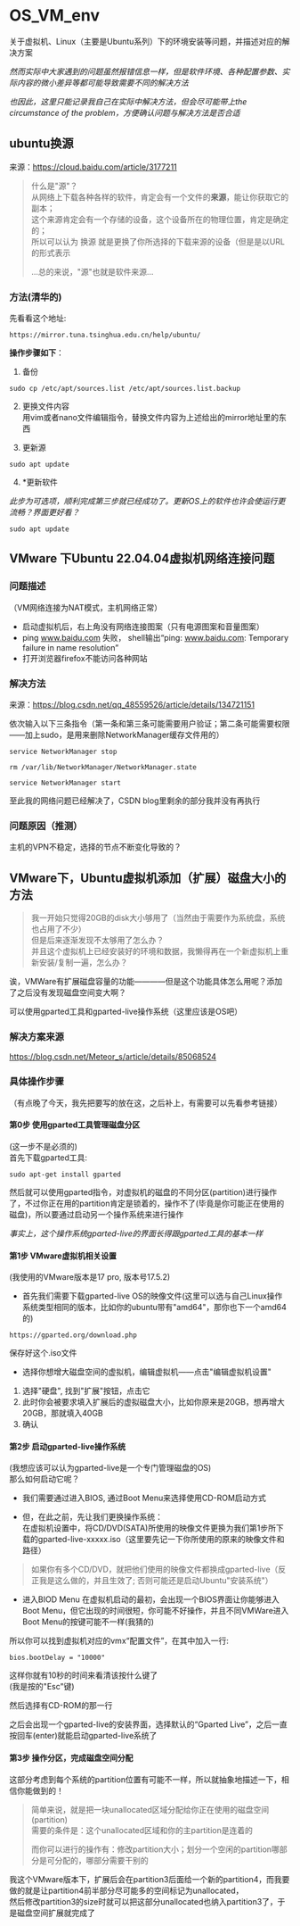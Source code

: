 # OS_VM_env
关于虚拟机、Linux（主要是Ubuntu系列）下的环境安装等问题，并描述对应的解决方案

*然而实际中大家遇到的问题虽然报错信息一样，但是软件环境、各种配置参数、实际内容的微小差异等都可能导致需要不同的解决方法*  

*也因此，这里只能记录我自己在实际中解决方法，但会尽可能带上the circumstance of the problem，方便确认问题与解决方法是否合适*

## ubuntu换源
来源：https://cloud.baidu.com/article/3177211


> 什么是"源"？  
> 从网络上下载各种各样的软件，肯定会有一个文件的**来源**，能让你获取它的副本；  
> 这个来源肯定会有一个存储的设备，这个设备所在的物理位置，肯定是确定的；  
> 所以可以认为 换源 就是更换了你所选择的下载来源的设备（但是是以URL的形式表示
> 
> ...总的来说，"源"也就是软件来源...
### 方法(清华的)
先看看这个地址:  
```
https://mirror.tuna.tsinghua.edu.cn/help/ubuntu/
```
**操作步骤如下**：  

1. 备份  
```
sudo cp /etc/apt/sources.list /etc/apt/sources.list.backup
```

2. 更换文件内容  
用vim或者nano文件编辑指令，替换文件内容为上述给出的mirror地址里的东西

3. 更新源
```
sudo apt update
```

4. *更新软件
  
*此步为可选项，顺利完成第三步就已经成功了。更新OS上的软件也许会使运行更流畅？界面更好看？*
```
sudo apt update
```

## VMware 下Ubuntu 22.04.04虚拟机网络连接问题
### 问题描述
（VM网络连接为NAT模式，主机网络正常）
- 启动虚拟机后，右上角没有网络连接图案（只有电源图案和音量图案）
- ping www.baidu.com 失败， shell输出“ping: www.baidu.com: Temporary failure in name resolution”
- 打开浏览器firefox不能访问各种网站

### 解决方法
来源：https://blog.csdn.net/qq_48559526/article/details/134721151  

依次输入以下三条指令（第一条和第三条可能需要用户验证；第二条可能需要权限——加上sudo，是用来删除NetworkManager缓存文件用的）  
```
service NetworkManager stop
```
```
rm /var/lib/NetworkManager/NetworkManager.state
```
```
service NetworkManager start
```
至此我的网络问题已经解决了，CSDN blog里剩余的部分我并没有再执行

### 问题原因（推测）
主机的VPN不稳定，选择的节点不断变化导致的？


## VMware下，Ubuntu虚拟机添加（扩展）磁盘大小的方法
> 我一开始只觉得20GB的disk大小够用了（当然由于需要作为系统盘，系统也占用了不少）  
> 但是后来逐渐发现不太够用了怎么办？  
> 并且这个虚拟机上已经安装好的环境和数据，我懒得再在一个新虚拟机上重新安装/复制一遍，怎么办？  

诶，VMWare有扩展磁盘容量的功能————但是这个功能具体怎么用呢？添加了之后没有发现磁盘空间变大啊？  

可以使用gparted工具和gparted-live操作系统（这里应该是OS吧）  

### 解决方案来源
  
https://blog.csdn.net/Meteor_s/article/details/85068524  

### 具体操作步骤
（有点晚了今天，我先把要写的放在这，之后补上，有需要可以先看参考链接）  


#### 第0步 使用gparted工具管理磁盘分区
(这一步不是必须的)  
首先下载gparted工具:  
```
sudo apt-get install gparted
```
然后就可以使用gparted指令，对虚拟机的磁盘的不同分区(partition)进行操作了，不过你正在用的partition肯定是锁着的，操作不了(毕竟是你可能正在使用的磁盘)，所以要通过启动另一个操作系统来进行操作  

*事实上，这个操作系统gparted-live的界面长得跟gparted工具的基本一样*

#### 第1步 VMware虚拟机相关设置
(我使用的VMware版本是17 pro, 版本号17.5.2)  
- 首先我们需要下载gparted-live OS的映像文件(这里可以选与自己Linux操作系统类型相同的版本，比如你的ubuntu带有"amd64"，那你也下一个amd64的)
```
https://gparted.org/download.php
```
保存好这个.iso文件  

- 选择你想增大磁盘空间的虚拟机，编辑虚拟机——点击"编辑虚拟机设置"  
1. 选择"硬盘", 找到"扩展"按钮，点击它
2. 此时你会被要求填入扩展后的虚拟磁盘大小，比如你原来是20GB，想再增大20GB，那就填入40GB
3. 确认

#### 第2步 启动gparted-live操作系统
(我想应该可以认为gparted-live是一个专门管理磁盘的OS)  
那么如何启动它呢？  
- 我们需要通过进入BIOS, 通过Boot Menu来选择使用CD-ROM启动方式  

- 但，在此之前，先让我们更换操作系统：  
在虚拟机设置中，将CD/DVD(SATA)所使用的映像文件更换为我们第1步所下载的gparted-live-xxxxx.iso（这里要先记一下你所使用的原来的映像文件和路径）  
> 如果你有多个CD/DVD，就把他们使用的映像文件都换成gparted-live（反正我是这么做的，并且生效了; 否则可能还是启动Ubuntu"安装系统"）

- 进入BIOD Menu
在虚拟机启动的最初，会出现一个BIOS界面让你能够进入Boot Menu，但它出现的时间很短，你可能不好操作，并且不同VMWare进入Boot Menu的按键可能不一样(我猜的)

所以你可以找到虚拟机对应的vmx“配置文件”，在其中加入一行:  
```
bios.bootDelay = "10000"
```
这样你就有10秒的时间来看清该按什么键了  
(我是按的"Esc"键)  

然后选择有CD-ROM的那一行  

之后会出现一个gparted-live的安装界面，选择默认的“Gparted Live”，之后一直按回车(enter)就能启动gparted-live系统了


#### 第3步 操作分区，完成磁盘空间分配
这部分考虑到每个系统的partition位置有可能不一样，所以就抽象地描述一下，相信你能做到的！  

> 简单来说，就是把一块unallocated区域分配给你正在使用的磁盘空间(partition)  
> 需要的条件是：这个unallocated区域和你的主partition是连着的
>
> 而你可以进行的操作有：修改partition大小；划分一个空闲的partition哪部分是可分配的，哪部分需要干别的

我这个VMware版本下，扩展后会在partition3后面给一个新的partition4，而我要做的就是让partition4前半部分尽可能多的空间标记为unallocated，  
然后修改partition3的size时就可以把这部分unallocated也纳入partition3了，于是磁盘空间扩展就完成了
